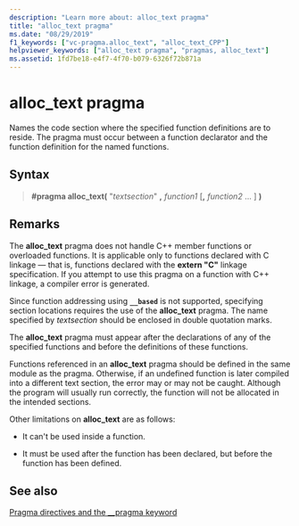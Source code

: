 ```yaml
---
description: "Learn more about: alloc_text pragma"
title: "alloc_text pragma"
ms.date: "08/29/2019"
f1_keywords: ["vc-pragma.alloc_text", "alloc_text_CPP"]
helpviewer_keywords: ["alloc_text pragma", "pragmas, alloc_text"]
ms.assetid: 1fd7be18-e4f7-4f70-b079-6326f72b871a
---
```

# alloc_text pragma

Names the code section where the specified function definitions are to reside. The pragma must occur between a function declarator and the function definition for the named functions.

## Syntax

> **#pragma alloc_text(** "*textsection*" **,** *function1* [**,** *function2* ... ] **)**

## Remarks

The **alloc_text** pragma does not handle C++ member functions or overloaded functions. It is applicable only to functions declared with C linkage — that is, functions declared with the **extern "C"** linkage specification. If you attempt to use this pragma on a function with C++ linkage, a compiler error is generated.

Since function addressing using **`__based`** is not supported, specifying section locations requires the use of the **alloc_text** pragma. The name specified by *textsection* should be enclosed in double quotation marks.

The **alloc_text** pragma must appear after the declarations of any of the specified functions and before the definitions of these functions.

Functions referenced in an **alloc_text** pragma should be defined in the same module as the pragma. Otherwise, if an undefined function is later compiled into a different text section, the error may or may not be caught. Although the program will usually run correctly, the function will not be allocated in the intended sections.

Other limitations on **alloc_text** are as follows:

- It can't be used inside a function.

- It must be used after the function has been declared, but before the function has been defined.

## See also

[Pragma directives and the __pragma keyword](../preprocessor/pragma-directives-and-the-pragma-keyword.md)
